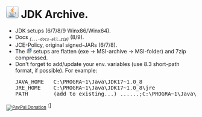 <h2><sup><img src="icon_build_passing.png" alt=""/>&nbsp;<img src="icon_status_stable.png" alt=""/>&nbsp;<img src="icon_rating.png" alt=""/>&nbsp;<img src="icon_rating_count.png" alt=""/></sup></h2>
<h1><img width="32" height="32" alt="" src="resources/icon_jdk.png"/> JDK Archive.</h1>
<ul>
<li>JDK setups (6/7/8/9 Winx86/Winx64).</li>
<li>Docs <sub><em>(<code>...-docs-all.zip</code>)</em></sub> (8/9).</li>
<li>JCE-Policy, original signed-JARs (6/7/8).</li>
<li>The <img width="14" height="14" alt="" src="resources/icon_setup.png"/> setups are flatten (exe -&gt; MSI-archive -&gt; MSI-folder) and 7zip compressed.</li>
<li>Don't forget to add/update your env. variables (use 8.3 short-path format, if possible). For example:<pre>
JAVA_HOME   C:\PROGRA~1\Java\JDK17~1.0_8
JRE_HOME    C:\PROGRA~1\Java\JDK17~1.0_8\jre
PATH        (add to existing...) ......;C:\PROGRA~1\Java\JDK17~1.0_8\bin;
</pre></li>
</ul>

<sub><a target="_blank" href="https://paypal.me/e1adkarak0" rel="nofollow"><img src="https://www.paypalobjects.com/webstatic/mktg/Logo/pp-logo-100px.png" width="60" height="16" border="0" alt="PayPal Donation"></a></sub>
:]
